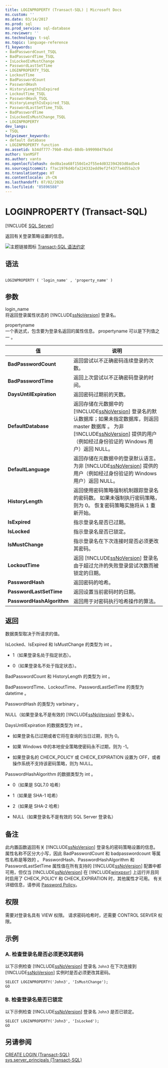 ```yaml
---
title: LOGINPROPERTY (Transact-SQL) | Microsoft Docs
ms.custom: ''
ms.date: 03/14/2017
ms.prod: sql
ms.prod_service: sql-database
ms.reviewer: ''
ms.technology: t-sql
ms.topic: language-reference
f1_keywords:
- BadPasswordCount_TSQL
- BadPasswordTime_TSQL
- IsLockedIsMustChange
- PasswordLastSetTime
- LOGINPROPERTY_TSQL
- LockoutTime
- BadPasswordCount
- PasswordHash
- HistoryLengthIsExpired
- LockoutTime_TSQL
- PasswordHash_TSQL
- HistoryLengthIsExpired_TSQL
- PasswordLastSetTime_TSQL
- BadPasswordTime
- IsLockedIsMustChange_TSQL
- LOGINPROPERTY
dev_langs:
- TSQL
helpviewer_keywords:
- default database
- LOGINPROPERTY function
ms.assetid: b34df777-79b0-49a5-88db-b99998479a5d
author: VanMSFT
ms.author: vanto
ms.openlocfilehash: ded0a1ea68f150d1e2f55e4d032394203d0ad5e4
ms.sourcegitcommit: f7ac1976d4bfa224332edd9ef2f4377a4d55a2c9
ms.translationtype: HT
ms.contentlocale: zh-CN
ms.lasthandoff: 07/02/2020
ms.locfileid: "85896588"
---
```

# <a name="loginproperty-transact-sql"></a>LOGINPROPERTY (Transact-SQL)
[!INCLUDE [SQL Server](../../includes/applies-to-version/sqlserver.md)]

  返回有关登录策略设置的信息。  
  
 ![主题链接图标](../../database-engine/configure-windows/media/topic-link.gif "“主题链接”图标") [Transact-SQL 语法约定](../../t-sql/language-elements/transact-sql-syntax-conventions-transact-sql.md)  
  
## <a name="syntax"></a>语法  
  
```  
  
LOGINPROPERTY ( 'login_name' , 'property_name' )  
```  
  
## <a name="arguments"></a>参数  
 login_name   
 将返回登录属性状态的 [!INCLUDE[ssNoVersion](../../includes/ssnoversion-md.md)] 登录名。  
  
 propertyname   
 一个表达式，包含要为登录名返回的属性信息。 propertyname 可以是下列值之一  。  
  
|值|说明|  
|-----------|-----------------|  
|**BadPasswordCount**|返回尝试以不正确密码连续登录的次数。|  
|**BadPasswordTime**|返回上次尝试以不正确密码登录的时间。|  
|**DaysUntilExpiration**|返回密码过期前的天数。|  
|**DefaultDatabase**|返回存储在元数据中的 [!INCLUDE[ssNoVersion](../../includes/ssnoversion-md.md)] 登录名的默认数据库；如果未指定数据库，则返回 master 数据库  。 为非 [!INCLUDE[ssNoVersion](../../includes/ssnoversion-md.md)] 提供的用户（例如经过身份验证的 Windows 用户）返回 NULL。|  
|**DefaultLanguage**|返回存储在元数据中的登录默认语言。 为非 [!INCLUDE[ssNoVersion](../../includes/ssnoversion-md.md)] 提供的用户（例如经过身份验证的 Windows 用户）返回 NULL。|  
|**HistoryLength**|返回使用密码策略强制机制跟踪登录名的密码数。 如果未强制执行密码策略，则为 0。 恢复密码策略实施将从 1 重新开始。|  
|**IsExpired**|指示登录名是否已过期。|  
|**IsLocked**|指示登录名是否已锁定。|  
|**IsMustChange**|指示登录名在下次连接时是否必须更改其密码。|  
|**LockoutTime**|返回 [!INCLUDE[ssNoVersion](../../includes/ssnoversion-md.md)] 登录名由于超过允许的失败登录尝试次数而被锁定的日期。|  
|**PasswordHash**|返回密码的哈希。|  
|**PasswordLastSetTime**|返回设置当前密码时的日期。|  
|**PasswordHashAlgorithm**|返回用于对密码执行哈希操作的算法。|  
  
## <a name="returns"></a>返回  
 数据类型取决于所请求的值。  
  
 IsLocked、IsExpired 和 IsMustChange 的类型为 int     。  
  
-   1（如果登录名处于指定状态）。  
  
-   0（如果登录名不处于指定状态）。  
  
 BadPasswordCount 和 HistoryLength 的类型为 int    。  
  
 BadPasswordTime、LockoutTime、PasswordLastSetTime 的类型为 datetime     。  
  
 PasswordHash 的类型为 varbinary   。  
  
 NULL（如果登录名不是有效的 [!INCLUDE[ssNoVersion](../../includes/ssnoversion-md.md)] 登录名）。  
  
 DaysUntilExpiration 的数据类型为 int   。  
  
-   如果登录名已过期或者它将在查询的当日过期，则为 0。  
  
-   如果 Windows 中的本地安全策略使密码永不过期，则为 -1。  
  
-   如果登录名的 CHECK_POLICY 或 CHECK_EXPIRATION 设置为 OFF，或者操作系统不支持该密码策略，则为 NULL。  
  
 PasswordHashAlgorithm 的数据类型为 int  。  
  
-   0（如果是 SQL7.0 哈希）  
  
-   1（如果是 SHA-1 哈希）  
  
-   2（如果是 SHA-2 哈希）  
  
-   NULL（如果登录名不是有效的 SQL Server 登录名）  
  
## <a name="remarks"></a>备注  
 此内置函数返回有关 [!INCLUDE[ssNoVersion](../../includes/ssnoversion-md.md)] 登录名的密码策略设置的信息。 属性名称不区分大小写，因此 BadPasswordCount 和 badpasswordcount 等属性名称是等效的   。 PasswordHash、PasswordHashAlgorithm 和 PasswordLastSetTime 属性值在所有支持的 [!INCLUDE[ssNoVersion](../../includes/ssnoversion-md.md)] 配置中都可用，但仅当 [!INCLUDE[ssNoVersion](../../includes/ssnoversion-md.md)] 在 [!INCLUDE[winxpsvr](../../includes/winxpsvr-md.md)] 上运行并且同时启用了 CHECK_POLICY 和 CHECK_EXPIRATION 时，其他属性才可用。 有关详细信息，请参阅 [Password Policy](../../relational-databases/security/password-policy.md)。  
  
## <a name="permissions"></a>权限  
 需要对登录名具有 VIEW 权限。 请求密码哈希时，还需要 CONTROL SERVER 权限。  
  
## <a name="examples"></a>示例  
  
### <a name="a-checking-whether-a-login-must-change-its-password"></a>A. 检查登录名是否必须更改其密码  
 以下示例检查 [!INCLUDE[ssNoVersion](../../includes/ssnoversion-md.md)] 登录名 `John3` 在下次连接到 [!INCLUDE[ssNoVersion](../../includes/ssnoversion-md.md)] 实例时是否必须更改其密码。  
  
```  
SELECT LOGINPROPERTY('John3', 'IsMustChange');  
GO  
```  
  
### <a name="b-checking-whether-a-login-is-locked-out"></a>B. 检查登录名是否已锁定  
 以下示例检查 [!INCLUDE[ssNoVersion](../../includes/ssnoversion-md.md)] 登录名 `John3` 是否已锁定。  
  
```  
SELECT LOGINPROPERTY('John3', 'IsLocked');  
GO  
```  
  
## <a name="see-also"></a>另请参阅  
 [CREATE LOGIN &#40;Transact-SQL&#41;](../../t-sql/statements/create-login-transact-sql.md)   
 [sys.server_principals (Transact-SQL)](../../relational-databases/system-catalog-views/sys-server-principals-transact-sql.md)  
  
  
